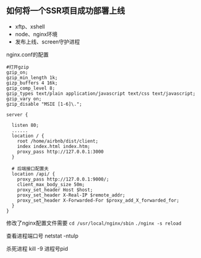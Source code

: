 ## 如何将一个SSR项目成功部署上线

- xftp、xshell
- node、nginx环境
- 发布上线、screen守护进程


nginx.conf的配置
```
#打开gzip
gzip_on;
gzip_min_length 1k;
gizp_buffers 4 16k;
gzip_comp_level 8;
gzip_types text/plain application/javascript text/css text/javascript;
gzip_vary on;
gzip_disable "MSIE [1-6]\.";

server {

  listen 80;
  ......
  location / {
    root /home/airbnb/dist/client;
    index index.html index.htm;
    proxy_pass http://127.0.0.1:3000
  }

  # 后端接口配置夫
  location /api/ {
    proxy_pass http://127.0.0.1:9000/;
    client_max_body_size 50m;
    proxy_set_header Host $host;
    proxy_set_header X-Real-IP $remote_addr;
    proxy_set_header X-Forwarded-For $proxy_add_X_forwarded_for;
  }
}
```

修改了nginx配置文件需要
`cd /usr/local/nginx/sbin`
`./nginx -s reload`

查看进程端口号
netstat -ntulp

杀死进程
kill -9 进程号pid